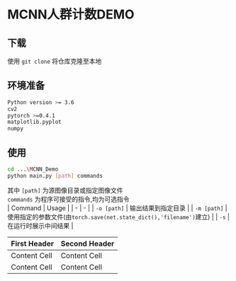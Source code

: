 # MCNN人群计数DEMO

## 下载

使用 `git clone` 将仓库克隆至本地

## 环境准备

```bash
Python version >= 3.6
cv2
pytorch >=0.4.1
matplotlib.pyplot
numpy
```

## 使用

```bash
cd ...\MCNN_Demo
python main.py [path] commands
```

其中 `[path]` 为源图像目录或指定图像文件  
`commands` 为程序可接受的指令,均为可选指令  
| Command | Usage |
| - | - |
| `-o [path]` | 输出结果到指定目录 |
| `-m [path]` | 使用指定的参数文件(由`torch.save(net.state_dict(),'filename')`建立) |
| `-s` | 在运行时展示中间结果 |

| First Header  | Second Header |
| ------------- | ------------- |
| Content Cell  | Content Cell  |
| Content Cell  | Content Cell  |
